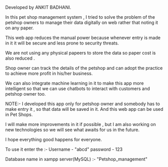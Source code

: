  Developed by ANKIT BADHANI.


 In this pet shop management system , I tried to solve the problem of the petshop owners to manage their data digitally on web rather that noting it on any paper.

 This web app reduces the manual power because whenever entry is made in it it will be secure and less prone to security threats.


 We are not using any physical papeers to store the data so paper cost is also reduced .

 Shop owner can track the details of the petshop and can adopt the practice to achieve more profit in his/her business.

 We can also integrate machine learning in it to make this app more intelligent so that we can use chatbots to interact with customers and petshop owner too.

 NOTE:- I developed this app only for petshop owner and somebody has to make entry it , so that data will be saved in it. And this web app can be used in Pet Shops.

 I will make more improvements in it if possible , but I am also working on new technologies so we will see what awaits for us in the future.

 I hope everything good happens for everyone.   


 To use it enter the :-
 Username - "abcd"
 password - 123



 Database name in xampp server(MySQL) :- "Petshop_management"
